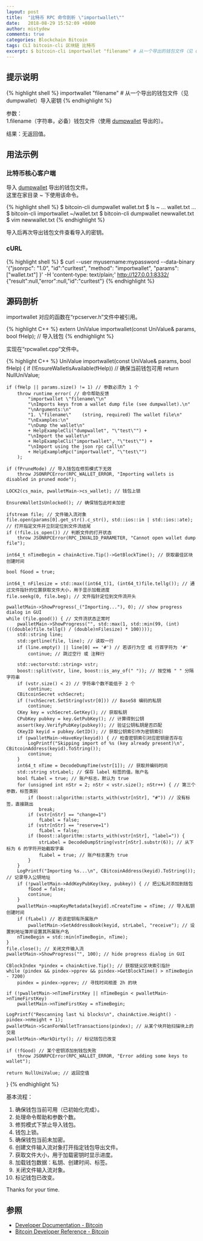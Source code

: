```yaml
---
layout: post
title:  "比特币 RPC 命令剖析 \"importwallet\""
date:   2018-08-29 15:52:09 +0800
author: mistydew
comments: true
categories: Blockchain Bitcoin
tags: CLI bitcoin-cli 区块链 比特币
excerpt: $ bitcoin-cli importwallet "filename" # 从一个导出的钱包文件（见 dumpwallet）导入密钥
---
```

## 提示说明

{% highlight shell %}
importwallet "filename" # 从一个导出的钱包文件（见 dumpwallet）导入密钥
{% endhighlight %}

参数：<br>
1.filename（字符串，必备）钱包文件（使用 [dumpwallet](/blog/2018/08/bitcoin-rpc-command-dumpwallet.html) 导出的）。

结果：无返回值。

## 用法示例

### 比特币核心客户端

导入 [dumpwallet](/blog/2018/08/bitcoin-rpc-command-dumpwallet.html) 导出的钱包文件。<br>
这里在家目录 ~ 下使用该命令。

{% highlight shell %}
$ bitcoin-cli dumpwallet wallet.txt
$ ls ~
... wallet.txt ...
$ bitcoin-cli importwallet ~/wallet.txt
$ bitcoin-cli dumpwallet newwallet.txt
$ vim newwallet.txt
{% endhighlight %}

导入后再次导出钱包文件查看导入的密钥。

### cURL

{% highlight shell %}
$ curl --user myusername:mypassword --data-binary '{"jsonrpc": "1.0", "id":"curltest", "method": "importwallet", "params": ["wallet.txt"] }' -H 'content-type: text/plain;' http://127.0.0.1:8332/
{"result":null,"error":null,"id":"curltest"}
{% endhighlight %}

## 源码剖析
importwallet 对应的函数在“rpcserver.h”文件中被引用。

{% highlight C++ %}
extern UniValue importwallet(const UniValue& params, bool fHelp); // 导入钱包
{% endhighlight %}

实现在“rpcwallet.cpp”文件中。

{% highlight C++ %}
UniValue importwallet(const UniValue& params, bool fHelp)
{
    if (!EnsureWalletIsAvailable(fHelp)) // 确保当前钱包可用
        return NullUniValue;
    
    if (fHelp || params.size() != 1) // 参数必须为 1 个
        throw runtime_error( // 命令帮助反馈
            "importwallet \"filename\"\n"
            "\nImports keys from a wallet dump file (see dumpwallet).\n"
            "\nArguments:\n"
            "1. \"filename\"    (string, required) The wallet file\n"
            "\nExamples:\n"
            "\nDump the wallet\n"
            + HelpExampleCli("dumpwallet", "\"test\"") +
            "\nImport the wallet\n"
            + HelpExampleCli("importwallet", "\"test\"") +
            "\nImport using the json rpc call\n"
            + HelpExampleRpc("importwallet", "\"test\"")
        );

    if (fPruneMode) // 导入钱包在修剪模式下无效
        throw JSONRPCError(RPC_WALLET_ERROR, "Importing wallets is disabled in pruned mode");

    LOCK2(cs_main, pwalletMain->cs_wallet); // 钱包上锁

    EnsureWalletIsUnlocked(); // 确保钱包此时未加密

    ifstream file; // 文件输入流对象
    file.open(params[0].get_str().c_str(), std::ios::in | std::ios::ate); // 打开指定文件并立刻定位到文件流结尾
    if (!file.is_open()) // 判断文件的打开状态
        throw JSONRPCError(RPC_INVALID_PARAMETER, "Cannot open wallet dump file");

    int64_t nTimeBegin = chainActive.Tip()->GetBlockTime(); // 获取最佳区块创建时间

    bool fGood = true;

    int64_t nFilesize = std::max((int64_t)1, (int64_t)file.tellg()); // 通过文件指针的位置获取文件大小，用于显示加载进度
    file.seekg(0, file.beg); // 文件指针定位到文件流开头

    pwalletMain->ShowProgress(_("Importing..."), 0); // show progress dialog in GUI
    while (file.good()) { // 文件流状态正常时
        pwalletMain->ShowProgress("", std::max(1, std::min(99, (int)(((double)file.tellg() / (double)nFilesize) * 100))));
        std::string line;
        std::getline(file, line); // 读取一行
        if (line.empty() || line[0] == '#') // 若该行为空 或 行首字符为 '#'
            continue; // 跳过空行 或 注释行

        std::vector<std::string> vstr;
        boost::split(vstr, line, boost::is_any_of(" ")); // 按空格 " " 分隔字符串
        if (vstr.size() < 2) // 字符串个数不能低于 2 个
            continue;
        CBitcoinSecret vchSecret;
        if (!vchSecret.SetString(vstr[0])) // Base58 编码的私钥
            continue;
        CKey key = vchSecret.GetKey(); // 获取私钥
        CPubKey pubkey = key.GetPubKey(); // 计算得到公钥
        assert(key.VerifyPubKey(pubkey)); // 验证公钥私钥是否匹配
        CKeyID keyid = pubkey.GetID(); // 获取公钥索引作为密钥索引
        if (pwalletMain->HaveKey(keyid)) { // 检查密钥索引对应密钥是否存在
            LogPrintf("Skipping import of %s (key already present)\n", CBitcoinAddress(keyid).ToString());
            continue;
        }
        int64_t nTime = DecodeDumpTime(vstr[1]); // 获取并编码时间
        std::string strLabel; // 保存 label 标签的值，账户名
        bool fLabel = true; // 账户标志，默认为 true
        for (unsigned int nStr = 2; nStr < vstr.size(); nStr++) { // 第三个参数，标签类别
            if (boost::algorithm::starts_with(vstr[nStr], "#")) // 没有标签，直接跳出
                break;
            if (vstr[nStr] == "change=1")
                fLabel = false;
            if (vstr[nStr] == "reserve=1")
                fLabel = false;
            if (boost::algorithm::starts_with(vstr[nStr], "label=")) {
                strLabel = DecodeDumpString(vstr[nStr].substr(6)); // 从下标为 6 的字符开始截取字串
                fLabel = true; // 账户标志置为 true
            }
        }
        LogPrintf("Importing %s...\n", CBitcoinAddress(keyid).ToString()); // 记录导入公钥地址
        if (!pwalletMain->AddKeyPubKey(key, pubkey)) { // 把公私对添加到钱包
            fGood = false;
            continue;
        }
        pwalletMain->mapKeyMetadata[keyid].nCreateTime = nTime; // 导入私钥创建时间
        if (fLabel) // 若该密钥有所属账户
            pwalletMain->SetAddressBook(keyid, strLabel, "receive"); // 设置到地址簿并设置其所属账户名
        nTimeBegin = std::min(nTimeBegin, nTime);
    }
    file.close(); // 关闭文件输入流
    pwalletMain->ShowProgress("", 100); // hide progress dialog in GUI

    CBlockIndex *pindex = chainActive.Tip(); // 获取链尖区块索引指针
    while (pindex && pindex->pprev && pindex->GetBlockTime() > nTimeBegin - 7200)
        pindex = pindex->pprev; // 寻找时间相差 2h 的块

    if (!pwalletMain->nTimeFirstKey || nTimeBegin < pwalletMain->nTimeFirstKey)
        pwalletMain->nTimeFirstKey = nTimeBegin;

    LogPrintf("Rescanning last %i blocks\n", chainActive.Height() - pindex->nHeight + 1);
    pwalletMain->ScanForWalletTransactions(pindex); // 从某个块开始扫描块上的交易
    pwalletMain->MarkDirty(); // 标记钱包已改变

    if (!fGood) // 某个密钥添加到钱包失败
        throw JSONRPCError(RPC_WALLET_ERROR, "Error adding some keys to wallet");

    return NullUniValue; // 返回空值
}
{% endhighlight %}

基本流程：
1. 确保钱包当前可用（已初始化完成）。
2. 处理命令帮助和参数个数。
3. 修剪模式下禁止导入钱包。
4. 钱包上锁。
5. 确保钱包当前未加密。
6. 创建文件输入流对象打开指定钱包导出文件。
7. 获取文件大小，用于加载密钥时显示进度。
8. 加载钱包数据：私钥、创建时间、标签。
9. 关闭文件输入流对象。
10. 标记钱包已改变。

Thanks for your time.

## 参照

* [Developer Documentation - Bitcoin](https://bitcoin.org/en/developer-documentation)
* [Bitcoin Developer Reference - Bitcoin](https://bitcoin.org/en/developer-reference#importwallet)
